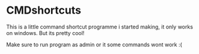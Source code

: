 # CMDshortcuts
This is a little command shortcut programme i started making, it only works on windows. But its pretty cool!

Make sure to run program as admin or it some commands wont work :(
